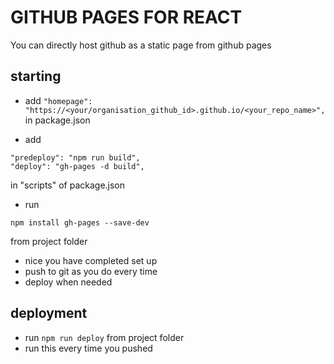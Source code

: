 # GITHUB PAGES FOR REACT
You can directly host github as a static page from github pages
## starting

- add ```"homepage": "https://<your/organisation_github_id>.github.io/<your_repo_name>",```  in package.json

- add
```
"predeploy": "npm run build",
"deploy": "gh-pages -d build",
```
in "scripts" of package.json
- run
```
npm install gh-pages --save-dev 
```
from project folder 

- nice you have completed set up
- push to git as you do every time
- deploy when needed

## deployment
- run ```npm run deploy``` from project folder
- run this every time you pushed

